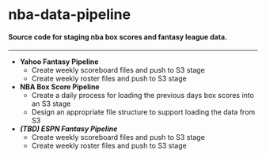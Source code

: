 # nba-data-pipeline

#### Source code for staging nba box scores and fantasy league data.

---

 - **Yahoo Fantasy Pipeline**
    - Create weekly scoreboard files and push to S3 stage
    - Create weekly roster files and push to S3 stage
 - **NBA Box Score Pipeline**
    - Create a daily process for loading the previous days box scores into an S3 stage
    - Design an appropriate file structure to support loading the data from S3
- ***(TBD) ESPN Fantasy Pipeline***
     - Create weekly scoreboard files and push to S3 stage
     - Create weekly roster files and push to S3 stage